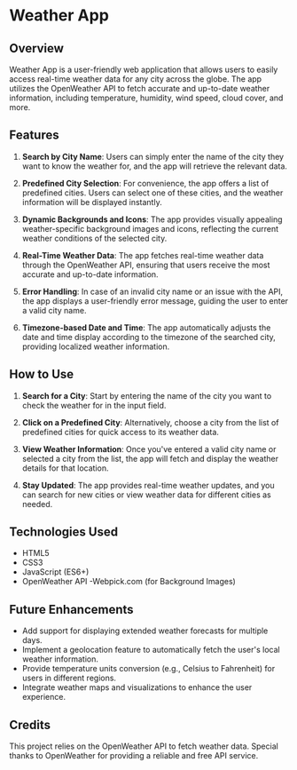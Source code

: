 # Weather App


## Overview

Weather App is a user-friendly web application that allows users to easily access real-time weather data for any city across the globe. The app utilizes the OpenWeather API to fetch accurate and up-to-date weather information, including temperature, humidity, wind speed, cloud cover, and more.

## Features

1. **Search by City Name**: Users can simply enter the name of the city they want to know the weather for, and the app will retrieve the relevant data.

2. **Predefined City Selection**: For convenience, the app offers a list of predefined cities. Users can select one of these cities, and the weather information will be displayed instantly.

3. **Dynamic Backgrounds and Icons**: The app provides visually appealing weather-specific background images and icons, reflecting the current weather conditions of the selected city.

4. **Real-Time Weather Data**: The app fetches real-time weather data through the OpenWeather API, ensuring that users receive the most accurate and up-to-date information.

5. **Error Handling**: In case of an invalid city name or an issue with the API, the app displays a user-friendly error message, guiding the user to enter a valid city name.

6. **Timezone-based Date and Time**: The app automatically adjusts the date and time display according to the timezone of the searched city, providing localized weather information.

## How to Use

1. **Search for a City**: Start by entering the name of the city you want to check the weather for in the input field.

2. **Click on a Predefined City**: Alternatively, choose a city from the list of predefined cities for quick access to its weather data.

3. **View Weather Information**: Once you've entered a valid city name or selected a city from the list, the app will fetch and display the weather details for that location.

4. **Stay Updated**: The app provides real-time weather updates, and you can search for new cities or view weather data for different cities as needed.

## Technologies Used

- HTML5
- CSS3
- JavaScript (ES6+)
- OpenWeather API
-Webpick.com (for Background Images)

## Future Enhancements

- Add support for displaying extended weather forecasts for multiple days.
- Implement a geolocation feature to automatically fetch the user's local weather information.
- Provide temperature units conversion (e.g., Celsius to Fahrenheit) for users in different regions.
- Integrate weather maps and visualizations to enhance the user experience.

## Credits

This project relies on the OpenWeather API to fetch weather data. Special thanks to OpenWeather for providing a reliable and free API service.

